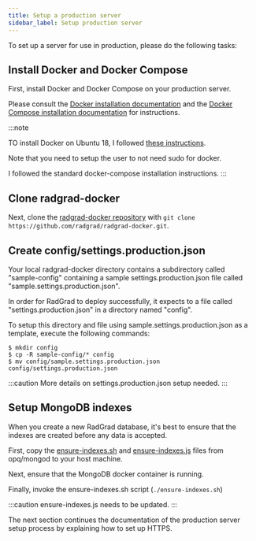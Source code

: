 ```yaml
---
title: Setup a production server
sidebar_label: Setup production server
---
```


To set up a server for use in production, please do the following tasks:

## Install Docker and Docker Compose

First, install Docker and Docker Compose on your production server.

Please consult the [Docker installation documentation](https://docs.docker.com/install/) and the [Docker Compose installation documentation](https://docs.docker.com/compose/install/) for instructions.

:::note

TO install Docker on Ubuntu 18, I followed [these instructions](https://www.digitalocean.com/community/tutorials/how-to-install-and-use-docker-on-ubuntu-18-04).

Note that you need to setup the user to not need sudo for docker.

I followed the standard docker-compose installation instructions.
:::

## Clone radgrad-docker

Next, clone the [radgrad-docker repository](https://github.com/radgrad/radgrad-docker) with `git clone https://github.com/radgrad/radgrad-docker.git`.

## Create config/settings.production.json

Your local radgrad-docker directory contains a subdirectory called "sample-config" containing a sample settings.production.json file called "sample.settings.production.json".

In order for RadGrad to deploy successfully, it expects to a file called "settings.production.json" in a directory named "config".

To setup this directory and file using sample.settings.production.json as a template, execute the following commands:

```shell
$ mkdir config
$ cp -R sample-config/* config
$ mv config/sample.settings.production.json config/settings.production.json
```

:::caution
More details on settings.production.json setup needed.
:::

## Setup MongoDB indexes

When you create a new RadGrad database, it's best to ensure that the indexes are created before any data is accepted.

First, copy the [ensure-indexes.sh](https://github.com/radgrad/radgrad-docker/blob/master/scripts/mongodb/ensure_indexes.sh) and [ensure-indexes.js](https://github.com/radgrad/radgrad-docker/blob/master/scripts/mongodb/ensure_indexes.js) files from opq/mongod to your host machine.

Next, ensure that the MongoDB docker container is running.

Finally, invoke the ensure-indexes.sh script (`./ensure-indexes.sh`)

:::caution
ensure-indexes.js needs to be updated.
:::

The next section continues the documentation of the production server setup process by explaining how to set up HTTPS.
